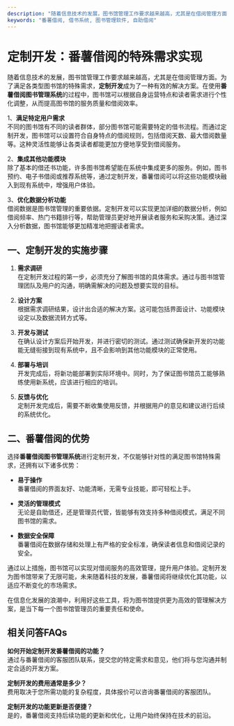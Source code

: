 ```yaml
---
description: "随着信息技术的发展，图书馆管理工作要求越来越高，尤其是在借阅管理方面。为了满足各类型图书馆的特殊需求，**定制开发**成为了一种有效的解决方案。在使用**番薯借阅图书管理系统**的过程中，图书馆可以根据自身运营特点和读者需求进行个性化调整，从而提高图书馆的服务质量和借阅效率。"
keywords: "番薯借阅, 借书系统, 图书管理软件, 自助借阅"
---
```

# 定制开发：番薯借阅的特殊需求实现

随着信息技术的发展，图书馆管理工作要求越来越高，尤其是在借阅管理方面。为了满足各类型图书馆的特殊需求，**定制开发**成为了一种有效的解决方案。在使用**番薯借阅图书管理系统**的过程中，图书馆可以根据自身运营特点和读者需求进行个性化调整，从而提高图书馆的服务质量和借阅效率。

1、**满足特定用户需求**  
不同的图书馆有不同的读者群体，部分图书馆可能需要特定的借书流程。而通过定制开发，图书馆可以设置符合自身特点的借阅规则，包括借阅天数、最大借阅数量等。这种灵活性能够让各类读者都能更加方便地享受到借阅服务。

2、**集成其他功能模块**  
除了基本的借还书功能，许多图书馆希望能在系统中集成更多的服务。例如，图书预约、电子书借阅或推荐系统等，通过定制开发，番薯借阅可以将这些功能模块融入到现有系统中，增强用户体验。

3、**优化数据分析功能**  
借阅数据是图书馆管理的重要依据。定制开发可以实现更加详细的数据分析，例如借阅频率、热门书籍排行等，帮助管理员更好地开展读者服务和采购决策。通过深入分析数据，图书馆能够更加精准地把握读者需求。

## **一、定制开发的实施步骤**

1. **需求调研**  
在定制开发过程的第一步，必须充分了解图书馆的具体需求。通过与图书馆管理团队及用户的沟通，明确需解决的问题及想要实现的目标。

2. **设计方案**  
根据需求调研结果，设计出合适的解决方案。这可能包括界面设计、功能模块设定以及数据流转方式等。

3. **开发与测试**  
在确认设计方案后开始开发，并进行密切的测试。通过测试确保新开发的功能能无缝衔接到现有系统中，且不会影响到其他功能模块的正常使用。

4. **部署与培训**  
开发完成后，将新功能部署到实际环境中。同时，为了保证图书馆员工能够熟练使用新系统，应该进行相应的培训。

5. **反馈与优化**  
定制开发完成后，需要不断收集使用反馈，并根据用户的意见和建议进行后续的系统优化。

## **二、番薯借阅的优势**

选择**番薯借阅图书管理系统**进行定制开发，不仅能够针对性的满足图书馆特殊需求，还拥有以下诸多优势：

- **易于操作**  
番薯借阅的界面友好、功能清晰，无需专业技能，即可轻松上手。

- **灵活的管理模式**  
无论是自助借还，还是管理员代管，皆能够有效支持多种借阅模式，满足不同图书馆的需求。

- **数据安全保障**  
番薯借阅在数据存储和处理上有严格的安全标准，确保读者信息和借阅记录的安全。

通过以上措施，图书馆可以实现对借阅服务的高效管理，提升用户体验。定制开发为图书馆带来了无限可能，未来随着科技的发展，番薯借阅将继续优化其功能，以适应不断变化的市场需求。

在信息化发展的浪潮中，利用好这些工具，将为图书馆提供更为高效的管理解决方案，是当下每一个图书馆管理员的重要责任和使命。

## 相关问答FAQs

**如何开始定制开发番薯借阅的功能？**  
通过与番薯借阅的客服团队联系，提交您的特定需求和意见，他们将与您沟通并制定合适的开发方案。

**定制开发的费用通常是多少？**  
费用取决于您所需功能的复杂程度，具体报价可以咨询番薯借阅的客服团队。

**定制开发的功能更新是否便捷？**  
是的，番薯借阅支持后续功能的更新和优化，让用户始终保持在技术的前沿。
